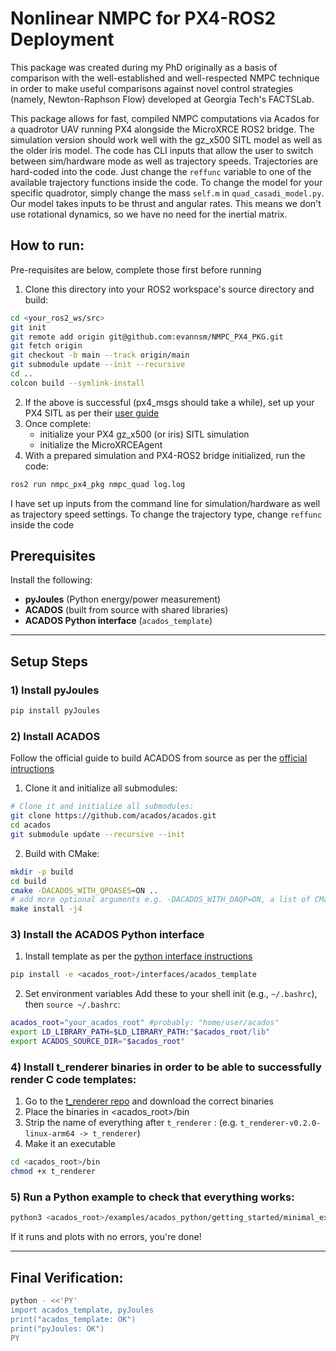 # Nonlinear NMPC for PX4-ROS2 Deployment
This package was created during my PhD originally as a basis of comparison with the well-established and well-respected NMPC technique in order to make useful comparisons against novel control strategies (namely, Newton-Raphson Flow) developed at Georgia Tech's FACTSLab.

This package allows for fast, compiled NMPC computations via Acados for a quadrotor UAV running PX4 alongside the MicroXRCE ROS2 bridge. The simulation version should work well with the gz_x500 SITL model as well as the older iris model. The code has CLI inputs that allow the user to switch between sim/hardware mode as well as trajectory speeds. Trajectories are hard-coded into the code. Just change the `reffunc` variable to one of the available trajectory functions inside the code.
To change the model for your specific quadrotor, simply change the mass `self.m` in `quad_casadi_model.py`. Our model takes inputs to be thrust and angular rates. This means we don't use rotational dynamics, so we have no need for the inertial matrix.

## How to run:
Pre-requisites are below, complete those first before running
1. Clone this directory into your ROS2 workspace's source directory and build:
```bash
cd <your_ros2_ws/src>
git init
git remote add origin git@github.com:evannsm/NMPC_PX4_PKG.git
git fetch origin
git checkout -b main --track origin/main
git submodule update --init --recursive
cd ..
colcon build --symlink-install
```
2. If the above is successful (px4_msgs should take a while), set up your PX4 SITL as per their [user guide](https://docs.px4.io/main/en/ros2/user_guide.html)
3. Once complete:
   - initialize your PX4 gz_x500 (or iris) SITL simulation
   - initialize the MicroXRCEAgent
4. With a prepared simulation and PX4-ROS2 bridge initialized, run the code:
```bash
ros2 run nmpc_px4_pkg nmpc_quad log.log
```

I have set up inputs from the command line for simulation/hardware as well as trajectory speed settings.
To change the trajectory type, change `reffunc` inside the code

## Prerequisites

Install the following:
- **pyJoules** (Python energy/power measurement)
- **ACADOS** (built from source with shared libraries)
- **ACADOS Python interface** (`acados_template`)

---

## Setup Steps

### 1) Install pyJoules
~~~bash
pip install pyJoules
~~~

### 2) Install ACADOS
Follow the official guide to build ACADOS from source as per the [official intructions](https://docs.acados.org/installation/index.html)
1. Clone it and initialize all submodules:
```bash
# Clone it and initialize all submodules:
git clone https://github.com/acados/acados.git
cd acados
git submodule update --recursive --init
```
2. Build with CMake:
```bash
mkdir -p build
cd build
cmake -DACADOS_WITH_QPOASES=ON ..
# add more optional arguments e.g. -DACADOS_WITH_DAQP=ON, a list of CMake options is provided below
make install -j4
```

### 3) Install the ACADOS Python interface
1. Install template as per the [python interface instructions](https://docs.acados.org/python_interface/index.html)
~~~bash
pip install -e <acados_root>/interfaces/acados_template
~~~

2. Set environment variables
Add these to your shell init (e.g., `~/.bashrc`), then `source ~/.bashrc`:
~~~bash
acados_root="your_acados_root" #probably: "home/user/acados"
export LD_LIBRARY_PATH=$LD_LIBRARY_PATH:"$acados_root/lib"
export ACADOS_SOURCE_DIR="$acados_root"
~~~

### 4) Install t_renderer binaries in order to be able to successfully render C code templates:
1. Go to the [t_renderer repo](https://github.com/acados/tera_renderer/releases/) and download the correct binaries
2. Place the binaries in <acados_root>/bin
3. Strip the name of everything after `t_renderer` : (e.g. `t_renderer-v0.2.0-linux-arm64 -> t_renderer`)
4. Make it an executable
```bash
cd <acados_root>/bin
chmod +x t_renderer
```

### 5) Run a Python example to check that everything works:
```bash
python3 <acados_root>/examples/acados_python/getting_started/minimal_example_ocp.py
```

If it runs and plots with no errors, you're done!

---

## Final Verification:
~~~bash
python - <<'PY'
import acados_template, pyJoules
print("acados_template: OK")
print("pyJoules: OK")
PY
~~~
